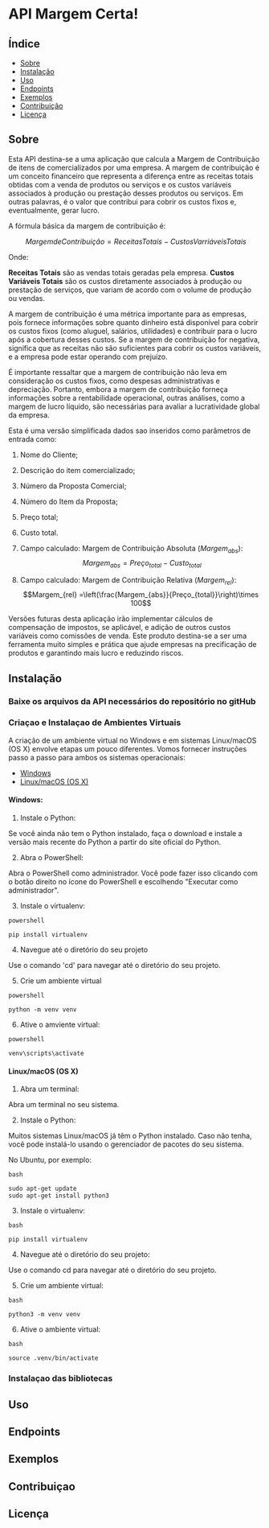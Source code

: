 # API Margem Certa!

## Índice

- [Sobre](#sobre)
- [Instalação](#instalação)
- [Uso](#uso)
- [Endpoints](#endpoints)
- [Exemplos](#exemplos)
- [Contribuição](#contribuição)
- [Licença](#licença)

## Sobre

Esta API destina-se a uma aplicação que calcula a Margem de Contribuição de itens de comercializados por uma empresa.
A margem de contribuição é um conceito financeiro que representa a diferença entre as receitas totais obtidas com a venda de produtos ou serviços e os custos variáveis associados à produção ou prestação desses produtos ou serviços. Em outras palavras, é o valor que contribui para cobrir os custos fixos e, eventualmente, gerar lucro.

A fórmula básica da margem de contribuição é:

$$\ Margem de Contribuição = Receitas Totais - Custos Varriáveis Totais$$

Onde:

**Receitas Totais** são as vendas totais geradas pela empresa.
**Custos Variáveis Totais** são os custos diretamente associados à produção ou prestação de serviços, que variam de acordo com o volume de produção ou vendas.

A margem de contribuição é uma métrica importante para as empresas, pois fornece informações sobre quanto dinheiro está disponível para cobrir os custos fixos (como aluguel, salários, utilidades) e contribuir para o lucro após a cobertura desses custos. Se a margem de contribuição for negativa, significa que as receitas não são suficientes para cobrir os custos variáveis, e a empresa pode estar operando com prejuízo.

É importante ressaltar que a margem de contribuição não leva em consideração os custos fixos, como despesas administrativas e depreciação. Portanto, embora a margem de contribuição forneça informações sobre a rentabilidade operacional, outras análises, como a margem de lucro líquido, são necessárias para avaliar a lucratividade global da empresa.

Esta é uma versão simplificada dados sao inseridos como parâmetros de entrada como:

 1. Nome do Cliente;
 2. Descrição do item comercializado;
 3. Número da Proposta Comercial;
 4. Número do Item da Proposta;
 5. Preço total;
 6. Custo total.

 7. Campo calculado: Margem de Contribuição Absoluta ($Margem_{abs}$):
	 $$\ Margem_{abs} = Preço_{total} - Custo_{total}$$
	 
 8. Campo calculado: Margem de Contribuição Relativa ($Margem_{rel}$):
	 $$Margem_{rel} =\left(\frac{Margem_{abs}}{Preço_{total}}\right)\times 100$$

 Versões futuras desta aplicação irão implementar cálculos de compensação de impostos, se aplicável, e adição de outros custos variáveis como comissões de venda.
 Este produto destina-se a ser uma ferramenta muito simples e prática que ajude empresas na precificação de produtos e garantindo mais lucro e reduzindo riscos.

 ## Instalação

### Baixe os arquivos da API necessários do repositório no gitHub




### Criaçao e Instalaçao de Ambientes Virtuais

A criação de um ambiente virtual no Windows e em sistemas Linux/macOS (OS X) envolve etapas um pouco diferentes. Vomos fornecer instruções passo a passo para ambos os sistemas operacionais:

- [Windows](#windows)
- [Linux/macOS (OS X)](#linux/macos (os x))

#### Windows:

1. Instale o Python:

Se você ainda não tem o Python instalado, faça o download e instale a versão mais recente do Python a partir do site oficial do Python.

2. Abra o PowerShell:

Abra o PowerShell como administrador. Você pode fazer isso clicando com o botão direito no ícone do PowerShell e escolhendo "Executar como administrador". 

3. Instale o virtualenv:

```powershell```
``` 
pip install virtualenv
```

4. Navegue até o diretório do seu projeto

Use o comando 'cd' para navegar até o diretório do seu projeto.

5. Crie um ambiente virtual

```powershell```
``` 
python -m venv venv
```
6. Ative o amviente virtual:


```powershell```
``` 
venv\scripts\activate
```
#### Linux/macOS (OS X)

1. Abra um terminal:

Abra um terminal no seu sistema.

2. Instale o Python:

Muitos sistemas Linux/macOS já têm o Python instalado. Caso não tenha, você pode instalá-lo usando o gerenciador de pacotes do seu sistema.

No Ubuntu, por exemplo:

```bash```
```
sudo apt-get update
sudo apt-get install python3
```
3. Instale o virtualenv:

```bash```
```
pip install virtualenv
```

4. Navegue até o diretório do seu projeto:

Use o comando cd para navegar até o diretório do seu projeto.

5. Crie um ambiente virtual:

```bash```
```
python3 -m venv venv
```
6. Ative o ambiente virtual:

```bash```
```
source .venv/bin/activate
```
### Instalaçao das bibliotecas


 ## Uso

 ## Endpoints

 ## Exemplos

 ## Contribuiçao

 ## Licença

